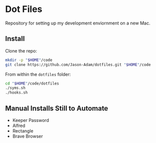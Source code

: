 # Dot Files

Repository for setting up my development enviornment on a new Mac.  

## Install

Clone the repo:  

```sh
mkdir -p "$HOME"/code
git clone https://github.com/Jason-Adam/dotfiles.git "$HOME"/code
```

From within the `dotfiles` folder:

```sh
cd "$HOME"/code/dotfiles
./syms.sh
./hooks.sh
```

## Manual Installs Still to Automate

* Keeper Password  
* Alfred  
* Rectangle  
* Brave Browser
